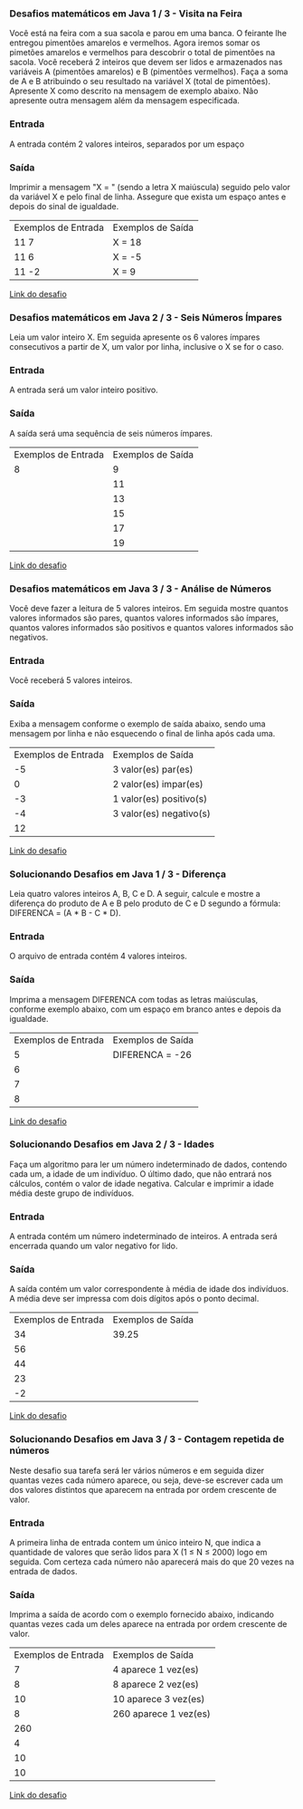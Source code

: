 <html>
  <head>
  </head>
  <body>
    <h3>Desafios matemáticos em Java 1 / 3 - Visita na Feira</h3>
    <p>Você está na feira com a sua sacola e parou em uma banca. O feirante lhe entregou pimentões amarelos e vermelhos. Agora iremos somar os pimetões amarelos e vermelhos para descobrir o total de pimentões na sacola.  Você receberá 2 inteiros que devem ser lidos e armazenados nas variáveis A (pimentões amarelos) e B (pimentões vermelhos). Faça a soma de A e B atribuindo o seu resultado na variável X (total de pimentões). Apresente X como descrito na mensagem de exemplo abaixo. Não apresente outra mensagem além da mensagem especificada.</p>
    <h3>Entrada</h3>
    <p>A entrada contém 2 valores inteiros, separados por um espaço</p>
    <h3>Saída</h3>
    <p>Imprimir a mensagem "X = " (sendo a letra X maiúscula) seguido pelo valor da variável X e pelo final de linha. Assegure que exista um espaço antes e depois do sinal de igualdade.</p>
    <table>
      <tr><td>Exemplos de Entrada</td><td>Exemplos de Saída</td></tr>
      <tr><td>11 7</td><td>X = 18</td></tr>
      <tr><td>11 6</td><td>X = -5</td></tr>
      <tr><td>11 -2</td><td>X = 9</td></tr>
    </table>
    <a href="https://github.com/ErikRibeiro/Desafios-DIO-GFT-START-2-Java/blob/main/Desafio-Dio/src/DesafiosMatem%C3%A1ticosJava/VisitaNaFeira.java">Link do desafio</a><br><h3>Desafios matemáticos em Java 2 / 3 - Seis Números Ímpares</h3>
    <p>Leia um valor inteiro X. Em seguida apresente os 6 valores ímpares consecutivos a partir de X, um valor por linha, inclusive o X se for o caso.</p>
    <h3>Entrada</h3>
    <p>A entrada será um valor inteiro positivo.</p>
    <h3>Saída</h3>
    <p>A saída será uma sequência de seis números ímpares.</p>
    <table>
      <tr><td>Exemplos de Entrada</td><td>Exemplos de Saída</td></tr>
      <tr><td>8</td><td>9</td></tr>
      <tr><td> </td><td>11</td></tr>
      <tr><td> </td><td>13</td></tr>
      <tr><td> </td><td>15</td></tr>
      <tr><td> </td><td>17</td></tr>
      <tr><td> </td><td>19</td></tr>
    </table>
    <a href="https://github.com/ErikRibeiro/Desafios-DIO-GFT-START-2-Java/blob/main/Desafio-Dio/src/DesafiosMatem%C3%A1ticosJava/SeisNumerosImpares.java">Link do desafio</a>
    <br>
    <h3>Desafios matemáticos em Java 3 / 3 - Análise de Números</h3>
    <p>Você deve fazer a leitura de 5 valores inteiros. Em seguida mostre quantos valores informados são pares, quantos valores informados são ímpares, quantos valores informados são positivos e quantos valores informados são negativos.</p>
    <h3>Entrada</h3>
    <p>Você receberá 5 valores inteiros.</p>
    <h3>Saída</h3>
    <p>Exiba a mensagem conforme o exemplo de saída abaixo, sendo uma mensagem por linha e não esquecendo o final de linha após cada uma.</p>
    <table>
      <tr><td>Exemplos de Entrada</td><td>Exemplos de Saída</td></tr>
      <tr><td>-5</td><td>3 valor(es) par(es)</td></tr>
      <tr><td>0</td><td>2 valor(es) impar(es)</td></tr>
      <tr><td>-3</td><td>1 valor(es) positivo(s)</td></tr>
      <tr><td>-4</td><td>3 valor(es) negativo(s)</td></tr>
      <tr><td>12</td><td> </td></tr>
    </table>
    <a href="https://github.com/ErikRibeiro/Desafios-DIO-GFT-START-2-Java/blob/main/Desafio-Dio/src/DesafiosMatem%C3%A1ticosJava/AnaliseDeNumeros.java">Link do desafio</a>
    <br>
    <h3>Solucionando Desafios em Java 1 / 3 - Diferença</h3>
    <p>Leia quatro valores inteiros A, B, C e D. A seguir, calcule e mostre a diferença do produto de A e B pelo produto de C e D segundo a fórmula: DIFERENCA = (A * B - C * D).</p>
    <h3>Entrada</h3>
    <p>O arquivo de entrada contém 4 valores inteiros.</p>
    <h3>Saída</h3>
    <p>Imprima a mensagem DIFERENCA com todas as letras maiúsculas, conforme exemplo abaixo, com um espaço em branco antes e depois da igualdade.</p>
    <table>
      <tr><td>Exemplos de Entrada</td><td>Exemplos de Saída</td></tr>
      <tr><td>5</td><td>DIFERENCA = -26</td></tr>
      <tr><td>6</td><td> </td></tr>
      <tr><td>7</td><td> </td></tr>
      <tr><td>8</td><td> </td></tr>
    </table>
    <a href="https://github.com/ErikRibeiro/Desafios-DIO-GFT-START-2-Java/blob/main/Desafio-Dio/src/SolucionandoDesafiosJava/Diferenca.java">Link do desafio</a><br><h3>Solucionando Desafios em Java 2 / 3 - Idades</h3>
    <p>Faça um algoritmo para ler um número indeterminado de dados, contendo cada um, a idade de um indivíduo. O último dado, que não entrará nos cálculos, contém o valor de idade negativa. Calcular e imprimir a idade média deste grupo de indivíduos.</p>
    <h3>Entrada</h3>
    <p>A entrada contém um número indeterminado de inteiros. A entrada será encerrada quando um valor negativo for lido.</p>
    <h3>Saída</h3>
    <p>A saída contém um valor correspondente à média de idade dos indivíduos. A média deve ser impressa com dois dígitos após o ponto decimal.</p>
    <table>
      <tr><td>Exemplos de Entrada</td><td>Exemplos de Saída</td></tr>
      <tr><td>34</td><td>39.25</td></tr>
      <tr><td>56</td><td> </td></tr>
      <tr><td>44</td><td> </td></tr>
      <tr><td>23</td><td> </td></tr>
      <tr><td>-2</td><td> </td></tr>
    </table>
    <a href="https://github.com/ErikRibeiro/Desafios-DIO-GFT-START-2-Java/blob/main/Desafio-Dio/src/SolucionandoDesafiosJava/Idades.java">Link do desafio</a>
    <br>
    <h3>Solucionando Desafios em Java 3 / 3 - Contagem repetida de números</h3>
    <p>Neste desafio sua tarefa será ler vários números e em seguida dizer quantas vezes cada número aparece, ou seja, deve-se escrever cada um dos valores distintos que aparecem na entrada por ordem crescente de valor.</p>
    <h3>Entrada</h3>
    <p>A primeira linha de entrada contem um único inteiro N, que indica a quantidade de valores que serão lidos para X (1 ≤ N ≤ 2000) logo em seguida. Com certeza cada número não aparecerá mais do que 20 vezes na entrada de dados.</p>
    <h3>Saída</h3>
    <p>Imprima a saída de acordo com o exemplo fornecido abaixo, indicando quantas vezes cada um deles aparece na entrada por ordem crescente de valor.</p>
    <table>
      <tr><td>Exemplos de Entrada</td><td>Exemplos de Saída</td></tr>
      <tr><td>7</td><td>4 aparece 1 vez(es)</td></tr>
      <tr><td>8</td><td>8 aparece 2 vez(es)</td></tr>
      <tr><td>10</td><td>10 aparece 3 vez(es)</td></tr>
      <tr><td>8</td><td>260 aparece 1 vez(es)</td></tr>
      <tr><td>260</td><td> </td></tr>
      <tr><td>4</td><td> </td></tr>
      <tr><td>10</td><td> </td></tr>
      <tr><td>10</td><td> </td></tr>
    </table>
    <a href="https://github.com/ErikRibeiro/Desafios-DIO-GFT-START-2-Java/blob/main/Desafio-Dio/src/SolucionandoDesafiosJava/ContagemRepetidaDeN%C3%BAmeros.java">Link do desafio</a>
  </body>
</html>
